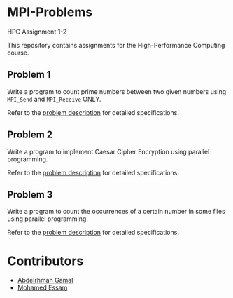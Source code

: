 # MPI-Problems
HPC Assignment 1-2

This repository contains assignments for the High-Performance Computing course.

## Problem 1
Write a program to count prime numbers between two given numbers using `MPI_Send` and `MPI_Receive` ONLY.

Refer to the [problem description](./Problem-Descriptions/problem1.md) for detailed specifications.

## Problem 2
Write a program to implement Caesar Cipher Encryption using parallel programming.

Refer to the [problem description](./Problem-Descriptions/problem2.md) for detailed specifications.


## Problem 3
Write a program to count the occurrences of a certain number in some files using parallel programming.

Refer to the [problem description](./Problem-Descriptions/problem3.md) for detailed specifications.


# Contributors

* [Abdelrhman Gamal](https://github.com/Gamal72)
* [Mohamed Essam](https://github.com/MohamedEssam71)
